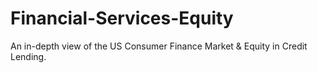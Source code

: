 # Financial-Services-Equity
An in-depth view of the US Consumer Finance Market &amp; Equity in Credit Lending.
